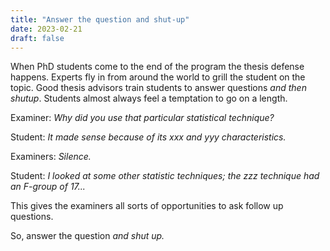 ```yaml
---
title: "Answer the question and shut-up"
date: 2023-02-21
draft: false
---
```


When PhD students come to the end of the program the thesis defense happens. 
Experts fly in from around the world to grill the student on the topic.
Good thesis advisors train students to answer questions _and then shutup_. 
Students almost always feel a temptation to go on a length. 

Examiner: _Why did you use that particular statistical technique?_

Student: _It made sense because of its xxx and yyy characteristics._

Examiners: _Silence._

Student: _I looked at some other statistic techniques; the zzz technique had an F-group of 17..._

This gives the examiners all sorts of opportunities to ask follow up questions. 

So, answer the question _and shut up._